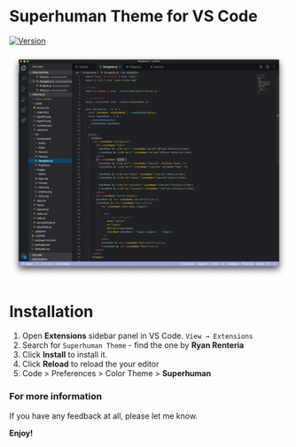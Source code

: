 # Superhuman Theme for VS Code

[![Version](https://vsmarketplacebadge.apphb.com/version/ryan-renteria.superhuman.svg)](https://marketplace.visualstudio.com/items?itemName=ryan-renteria.superhuman)

![Preview](https://raw.githubusercontent.com/hyperdonutloop/superhuman-theme/images/screenshot.png)

# Installation

1. Open **Extensions** sidebar panel in VS Code. `View → Extensions`
2. Search for `Superhuman Theme` - find the one by **Ryan Renteria**
3. Click **Install** to install it.
4. Click **Reload** to reload the your editor
5. Code > Preferences > Color Theme > **Superhuman**

### For more information

If you have any feedback at all, please let me know. 

**Enjoy!**
